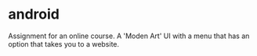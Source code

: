 # android 

Assignment for an online course.
A 'Moden Art' UI with a menu that has an option that takes you to a website.